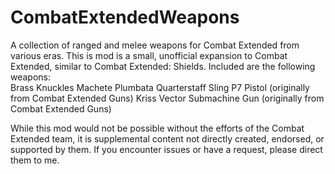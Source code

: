 # CombatExtendedWeapons
A collection of ranged and melee weapons for Combat Extended from various eras. This is mod is a small, unofficial expansion to Combat Extended, similar to Combat Extended: Shields. Included are the following weapons:  
Brass 
Knuckles 
Machete 
Plumbata 
Quarterstaff 
Sling 
P7 Pistol (originally from Combat Extended Guns) 
Kriss Vector Submachine Gun (originally from Combat Extended Guns)  

While this mod would not be possible without the efforts of the Combat Extended team, it is supplemental content not directly created, endorsed, or supported by them. If you encounter issues or have a request, please direct them to me.
